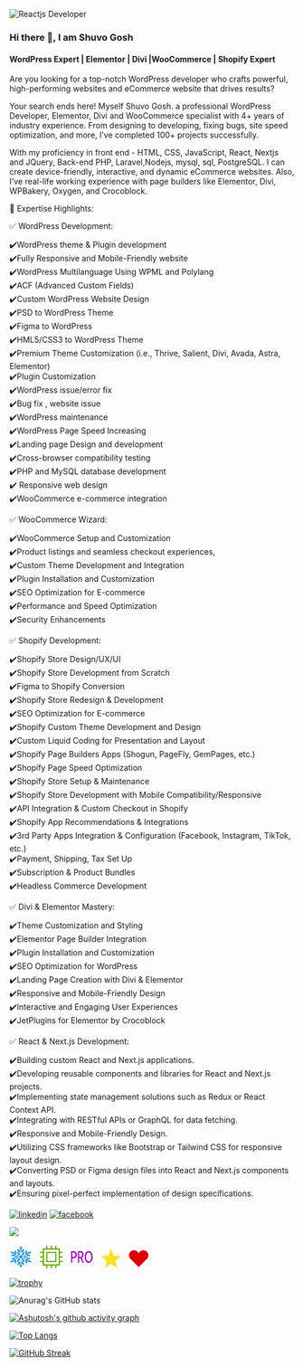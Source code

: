 ![Reactjs Developer](https://i.ibb.co/t3k5Txk/react-js-banner.png)

### Hi there 👋, I am Shuvo Gosh
#### WordPress Expert | Elementor | Divi |WooCommerce | Shopify Expert

Are you looking for a top-notch WordPress developer who crafts  powerful, high-performing websites and  eCommerce website that drives results?

Your search ends here!  Myself Shuvo Gosh. a professional WordPress Developer, Elementor, Divi and  WooCommerce specialist with 4+ years of industry experience. From designing to developing, fixing bugs, site speed optimization, and more, I’ve completed 100+ projects successfully.

With my proficiency in front end - HTML, CSS, JavaScript, React, Nextjs and JQuery, Back-end PHP, Laravel,Nodejs, mysql, sql, PostgreSQL. I can create device-friendly, interactive, and dynamic eCommerce websites. Also, I’ve real-life working experience with page builders like Elementor, Divi, WPBakery, Oxygen, and Crocoblock.

🚀 Expertise Highlights:

✅ WordPress Development:

✔️WordPress theme & Plugin development </br>
✔️Fully Responsive  and Mobile-Friendly website  </br>
✔️WordPress Multilanguage Using WPML and Polylang  </br>
✔️ACF (Advanced Custom Fields)  </br>
✔️Custom WordPress Website Design  </br>
✔️PSD to WordPress Theme  </br>
✔️Figma to WordPress  </br>
✔️HML5/CSS3 to WordPress Theme  </br>
✔️Premium Theme Customization (i.e., Thrive, Salient, Divi, Avada, Astra, Elementor)  </br>
✔️Plugin Customization  </br>
✔️WordPress issue/error fix  </br>
✔️Bug fix , website issue  </br>
✔️WordPress maintenance  </br>
✔️WordPress Page Speed Increasing  </br>
✔️Landing page Design and development  </br>
✔️Cross-browser compatibility testing  </br>
✔️PHP and MySQL database development  </br>
✔️ Responsive web design  </br>
✔️WooCommerce e-commerce integration  </br>

✅ WooCommerce Wizard:

✔️WooCommerce Setup and Customization  </br>
✔️Product listings and seamless checkout experiences,  </br>
✔️Custom Theme Development and Integration  </br>
✔️Plugin Installation and Customization  </br>
✔️SEO Optimization for E-commerce  </br>
✔️Performance and Speed Optimization  </br>
✔️Security Enhancements

✅ Shopify Development:

✔️Shopify Store Design/UX/UI </br>
✔️Shopify Store Development from Scratch </br>
✔️Figma to Shopify Conversion </br>
✔️Shopify Store Redesign & Development </br>
✔️SEO Optimization for E-commerce </br>
✔️Shopify Custom Theme Development and Design </br>
✔️Custom Liquid Coding for Presentation and Layout </br>
✔️Shopify Page Builders Apps (Shogun, PageFly, GemPages, etc.) </br>
✔️Shopify Page Speed Optimization </br>
✔️Shopify Store Setup & Maintenance </br>
✔️Shopify Store Development with Mobile Compatibility/Responsive </br>
✔️API Integration & Custom Checkout in Shopify </br>
✔️Shopify App Recommendations & Integrations </br>
✔️3rd Party Apps Integration & Configuration (Facebook, Instagram, TikTok, etc.) </br>
✔️Payment, Shipping, Tax Set Up </br>
✔️Subscription & Product Bundles </br>
✔️Headless Commerce Development </br>

✅ Divi & Elementor Mastery:

✔️Theme Customization and Styling </br>
✔️Elementor Page Builder Integration </br>
✔️Plugin Installation and Customization </br>
✔️SEO Optimization for WordPress </br>
✔️Landing Page Creation with Divi & Elementor </br>
✔️Responsive and Mobile-Friendly Design </br>
✔️Interactive and Engaging User Experiences </br>
✔️JetPlugins for Elementor by Crocoblock </br>

✅ React & Next.js Development:

✔️Building custom React and Next.js applications. </br>
✔️Developing reusable components and libraries for React and Next.js projects. </br>
✔️Implementing state management solutions such as Redux or React Context API. </br>
✔️Integrating with RESTful APIs or GraphQL for data fetching. </br>
✔️Responsive and Mobile-Friendly Design. </br>
✔️Utilizing CSS frameworks like Bootstrap or Tailwind CSS for responsive layout design. </br>
✔️Converting PSD or Figma design files into React and Next.js components and layouts. </br>
✔️Ensuring pixel-perfect implementation of design specifications. </br>



[<img src='https://cdn.jsdelivr.net/npm/simple-icons@3.0.1/icons/linkedin.svg' alt='linkedin' height='40'>](https://www.linkedin.com/in/shuvogosh//)  [<img src='https://cdn.jsdelivr.net/npm/simple-icons@3.0.1/icons/facebook.svg' alt='facebook' height='40'>](https://www.facebook.com/https://www.facebook.com/shuvo.gosh.5)  

![](https://komarev.com/ghpvc/?username=Shuvoghosh7&color=green)

<a href='https://archiveprogram.github.com/'><img src='https://raw.githubusercontent.com/acervenky/animated-github-badges/master/assets/acbadge.gif' width='40' height='40'></a> <a href='https://docs.github.com/en/developers'><img src='https://raw.githubusercontent.com/acervenky/animated-github-badges/master/assets/devbadge.gif' width='40' height='40'></a> <a href='https://github.com/pricing'><img src='https://raw.githubusercontent.com/acervenky/animated-github-badges/master/assets/pro.gif' width='40' height='40'></a> <a href='https://stars.github.com/'><img src='https://raw.githubusercontent.com/acervenky/animated-github-badges/master/assets/starbadge.gif' width='35' height='35'></a> <a href='https://docs.github.com/en/github/supporting-the-open-source-community-with-github-sponsors'><img src='https://raw.githubusercontent.com/acervenky/animated-github-badges/master/assets/sponsorbadge.gif' width='35' height='35'></a> 

[![trophy](https://github-profile-trophy.vercel.app/?username=Shuvoghosh7&theme=onedark)](https://github.com/ryo-ma/github-profile-trophy)

![Anurag's GitHub stats](https://github-readme-stats.vercel.app/api?username=Shuvoghosh7&theme=radical&show_icons=true)

[![Ashutosh's github activity graph](https://github-readme-activity-graph.vercel.app/graph?username=Shuvoghosh7&theme=dracula)](https://github.com/ashutosh00710/github-readme-activity-graph)


[![Top Langs](https://github-readme-stats.vercel.app/api/top-langs/?username=Shuvoghosh7&layout=compact)](https://github.com/anuraghazra/github-readme-stats)

[![GitHub Streak](https://github-readme-streak-stats.herokuapp.com/?user=Shuvoghosh7&theme=dark)](https://git.io/streak-stats)


